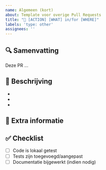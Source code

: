 ```yaml
---
name: Algemeen (kort)
about: Template voor overige Pull Requests
title: "🎨 [ACTION] [WHAT] in/for [WHERE]"
labels: 'type: other'
assignees: ''
---
```


## 🔍 Samenvatting

<!-- Geef een korte beschrijving van deze wijziging (1-3 zinnen) -->

Deze PR ...

## 📝 Beschrijving

<!-- Beschrijf in detail en puntsgewijs wat je aangepast hebt. -->

- 
- 
-

## 💬 Extra informatie

<!-- Optioneel: relevante context, screenshots, links naar tickets -->

## ✅ Checklist
- [ ] Code is lokaal getest
- [ ] Tests zijn toegevoegd/aangepast
- [ ] Documentatie bijgewerkt (indien nodig) 